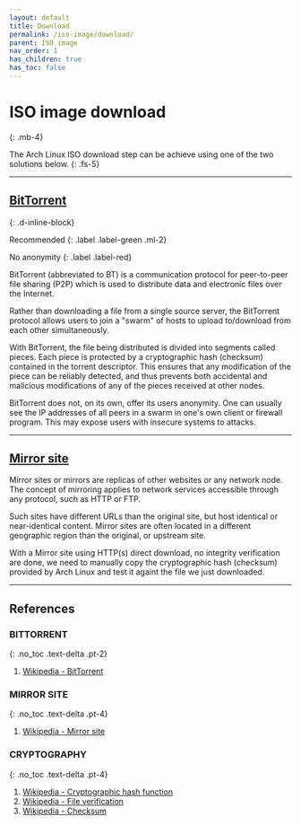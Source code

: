 ```yaml
---
layout: default
title: Download
permalink: /iso-image/download/
parent: ISO image
nav_order: 1
has_children: true
has_toc: false
---
```


# ISO image download
{: .mb-4}

The Arch Linux ISO download step can be achieve using one of the two solutions below.
{: .fs-5}

---

## [BitTorrent](/Andromeda/iso-image/download/bittorrent/)
{: .d-inline-block}

Recommended
{: .label .label-green .ml-2}

No anonymity
{: .label .label-red}

BitTorrent (abbreviated to BT) is a communication protocol for peer-to-peer file sharing (P2P) which is used to distribute data and electronic files over the Internet.

Rather than downloading a file from a single source server, the BitTorrent protocol allows users to join a "swarm" of hosts to upload to/download from each other simultaneously.

With BitTorrent, the file being distributed is divided into segments called pieces. Each piece is protected by a cryptographic hash (checksum) contained in the torrent descriptor. This ensures that any modification of the piece can be reliably detected, and thus prevents both accidental and malicious modifications of any of the pieces received at other nodes.

BitTorrent does not, on its own, offer its users anonymity. One can usually see the IP addresses of all peers in a swarm in one's own client or firewall program. This may expose users with insecure systems to attacks.

---

## [Mirror site](/Andromeda/iso-image/download/mirror-site/)

Mirror sites or mirrors are replicas of other websites or any network node. The concept of mirroring applies to network services accessible through any protocol, such as HTTP or FTP.

Such sites have different URLs than the original site, but host identical or near-identical content. Mirror sites are often located in a different geographic region than the original, or upstream site.

With a Mirror site using HTTP(s) direct download, no integrity verification are done, we need to manually copy the cryptographic hash (checksum) provided by Arch Linux and test it againt the file we just downloaded.

---

## References

### BITTORRENT
{: .no_toc .text-delta .pt-2}

1. [Wikipedia - BitTorrent](https://en.wikipedia.org/wiki/BitTorrent)

### MIRROR SITE
{: .no_toc .text-delta .pt-4}

1. [Wikipedia - Mirror site](https://en.wikipedia.org/wiki/Mirror_site)

### CRYPTOGRAPHY
{: .no_toc .text-delta .pt-4}

1. [Wikipedia - Cryptographic hash function](https://en.wikipedia.org/wiki/Cryptographic_hash_function)
1. [Wikipedia - File verification](https://en.wikipedia.org/wiki/File_verification)
1. [Wikipedia - Checksum](https://en.wikipedia.org/wiki/Checksum)

